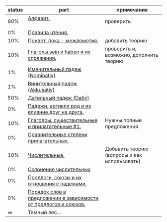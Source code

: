 status | part  | примечание
-------|-------|----------
90% | [Алфавит.](alphabet/Info.md)                                       | проверить
0%  | [Правила чтения.]()
10% | [Привет, пока - междометия.](mejdometia/Info.md)                   | добавить теорию
10% | [Глаголы sein и haben и их спряжения.](zein-haben/Info.md)         | проверить и, возможно, дополнить теорию
1%  | [Именительный падеж (Nominativ)](nominativ/Info.md)
1%  | [Винительный падеж (Akkusativ)](akkusativ/Info.md)
50% | [Дательный падеж (Dativ)](dativ/Info.md)
0%  | [Падежи, артикли род и их влияние друг на друга.]()
10% | [Глаголоы, существительные и прилагательные #1.](voc1/Cards.md) | Нужны полные предложения
0%  | [Сравнительные степени прилагательных.](prilagatelnye-1/Info.md)                         
10% | [Числительные.](chislitelnye/Cards.md)                              | Добавить теорию (вопросы и как использовать)
0%  | [Склонение числительных](chislitelnye-sklonenie/Info.md)
0%  | [Предлоги, союзы и их отношения с падежами.]()                      |
0%  | [Порядок слов в предложении в зависимости от предлогов и союзов.]() |
∞   | Темный лес...
